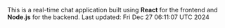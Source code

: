 This is a real-time chat application built using **React** for the frontend and **Node.js** for the backend.
Last updated: Fri Dec 27 06:11:07 UTC 2024
